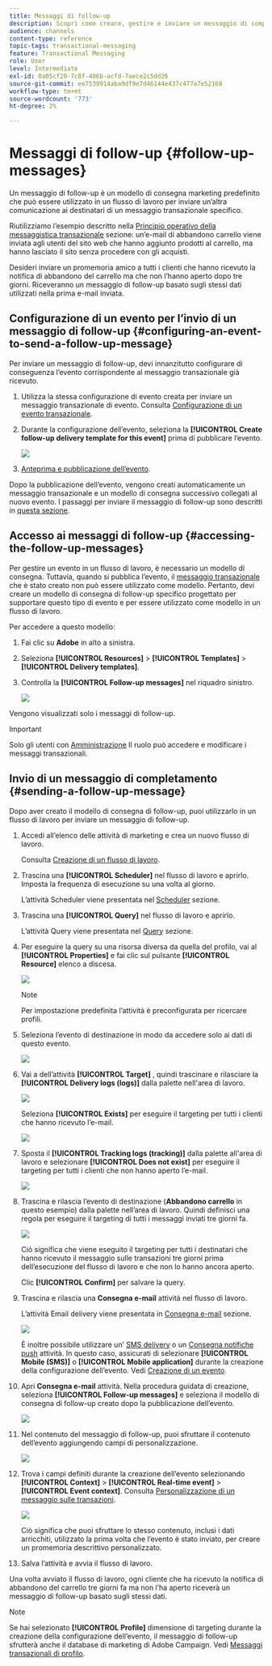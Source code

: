 ```yaml
---
title: Messaggi di follow-up
description: Scopri come creare, gestire e inviare un messaggio di completamento.
audience: channels
content-type: reference
topic-tags: transactional-messaging
feature: Transactional Messaging
role: User
level: Intermediate
exl-id: 0a05cf20-7c8f-406b-acfd-7aece2c5dd26
source-git-commit: ee7539914aba9df9e7d46144e437c477a7e52168
workflow-type: tm+mt
source-wordcount: '773'
ht-degree: 2%

---
```


# Messaggi di follow-up {#follow-up-messages}

Un messaggio di follow-up è un modello di consegna marketing predefinito che può essere utilizzato in un flusso di lavoro per inviare un’altra comunicazione ai destinatari di un messaggio transazionale specifico.

Riutilizziamo l’esempio descritto nella [Principio operativo della messaggistica transazionale](../../channels/using/getting-started-with-transactional-msg.md#transactional-messaging-operating-principle) sezione: un’e-mail di abbandono carrello viene inviata agli utenti del sito web che hanno aggiunto prodotti al carrello, ma hanno lasciato il sito senza procedere con gli acquisti.

Desideri inviare un promemoria amico a tutti i clienti che hanno ricevuto la notifica di abbandono del carrello ma che non l’hanno aperto dopo tre giorni. Riceveranno un messaggio di follow-up basato sugli stessi dati utilizzati nella prima e-mail inviata.

## Configurazione di un evento per l’invio di un messaggio di follow-up {#configuring-an-event-to-send-a-follow-up-message}

Per inviare un messaggio di follow-up, devi innanzitutto configurare di conseguenza l’evento corrispondente al messaggio transazionale già ricevuto.

1. Utilizza la stessa configurazione di evento creata per inviare un messaggio transazionale di evento. Consulta [Configurazione di un evento transazionale](../../channels/using/configuring-transactional-event.md).
1. Durante la configurazione dell’evento, seleziona la **[!UICONTROL Create follow-up delivery template for this event]** prima di pubblicare l’evento.

   ![](assets/message-center_follow-up-checkbox.png)

1. [Anteprima e pubblicazione dell’evento](../../channels/using/publishing-transactional-event.md#previewing-and-publishing-the-event).

Dopo la pubblicazione dell’evento, vengono creati automaticamente un messaggio transazionale e un modello di consegna successivo collegati al nuovo evento. I passaggi per inviare il messaggio di follow-up sono descritti in [questa sezione](#sending-a-follow-up-message).

## Accesso ai messaggi di follow-up {#accessing-the-follow-up-messages}

Per gestire un evento in un flusso di lavoro, è necessario un modello di consegna. Tuttavia, quando si pubblica l’evento, il [messaggio transazionale](../../channels/using/editing-transactional-message.md) che è stato creato non può essere utilizzato come modello. Pertanto, devi creare un modello di consegna di follow-up specifico progettato per supportare questo tipo di evento e per essere utilizzato come modello in un flusso di lavoro.

Per accedere a questo modello:

1. Fai clic su **Adobe** in alto a sinistra.
1. Seleziona **[!UICONTROL Resources]** > **[!UICONTROL Templates]** > **[!UICONTROL Delivery templates]**.
1. Controlla la **[!UICONTROL Follow-up messages]** nel riquadro sinistro.

   ![](assets/message-center_follow-up-search.png)

Vengono visualizzati solo i messaggi di follow-up.

>[!IMPORTANT]
>
>Solo gli utenti con [Amministrazione](../../administration/using/users-management.md#functional-administrators) Il ruolo può accedere e modificare i messaggi transazionali.

## Invio di un messaggio di completamento {#sending-a-follow-up-message}

Dopo aver creato il modello di consegna di follow-up, puoi utilizzarlo in un flusso di lavoro per inviare un messaggio di follow-up.

<!--You need to set up a workflow targeting the event corresponding to the transactional message that was already received.-->

1. Accedi all’elenco delle attività di marketing e crea un nuovo flusso di lavoro.

   Consulta [Creazione di un flusso di lavoro](../../automating/using/building-a-workflow.md#creating-a-workflow).

1. Trascina una **[!UICONTROL Scheduler]** nel flusso di lavoro e aprirlo. Imposta la frequenza di esecuzione su una volta al giorno.

   L’attività Scheduler viene presentata nel [Scheduler](../../automating/using/scheduler.md) sezione.

1. Trascina una **[!UICONTROL Query]** nel flusso di lavoro e aprirlo.

   L’attività Query viene presentata nel [Query](../../automating/using/query.md) sezione.

1. Per eseguire la query su una risorsa diversa da quella del profilo, vai al **[!UICONTROL Properties]** e fai clic sul pulsante **[!UICONTROL Resource]** elenco a discesa.

   ![](assets/message-center_follow-up-query-properties.png)

   >[!NOTE]
   >
   >Per impostazione predefinita l’attività è preconfigurata per ricercare profili.

1. Seleziona l’evento di destinazione in modo da accedere solo ai dati di questo evento.

   ![](assets/message-center_follow-up-query-resource.png)

1. Vai a dell’attività **[!UICONTROL Target]** , quindi trascinare e rilasciare la **[!UICONTROL Delivery logs (logs)]** dalla palette nell&#39;area di lavoro.

   ![](assets/message-center_follow-up-delivery-logs.png)

   Seleziona **[!UICONTROL Exists]** per eseguire il targeting per tutti i clienti che hanno ricevuto l’e-mail.

   ![](assets/message-center_follow-up-delivery-logs-exists.png)

1. Sposta il **[!UICONTROL Tracking logs (tracking)]** dalla palette all&#39;area di lavoro e selezionare **[!UICONTROL Does not exist]** per eseguire il targeting per tutti i clienti che non hanno aperto l’e-mail.

   ![](assets/message-center_follow-up-delivery-and-tracking-logs.png)

1. Trascina e rilascia l’evento di destinazione (**Abbandono carrello** in questo esempio) dalla palette nell’area di lavoro. Quindi definisci una regola per eseguire il targeting di tutti i messaggi inviati tre giorni fa.

   ![](assets/message-center_follow-up-created.png)

   Ciò significa che viene eseguito il targeting per tutti i destinatari che hanno ricevuto il messaggio sulle transazioni tre giorni prima dell’esecuzione del flusso di lavoro e che non lo hanno ancora aperto.

   Clic **[!UICONTROL Confirm]** per salvare la query.

1. Trascina e rilascia una **Consegna e-mail** attività nel flusso di lavoro.

   L’attività Email delivery viene presentata in [Consegna e-mail](../../automating/using/email-delivery.md) sezione.

   ![](assets/message-center_follow-up-workflow.png)

   È inoltre possibile utilizzare un’ [SMS delivery](../../automating/using/sms-delivery.md) o un [Consegna notifiche push](../../automating/using/push-notification-delivery.md) attività. In questo caso, assicurati di selezionare **[!UICONTROL Mobile (SMS)]** o **[!UICONTROL Mobile application]** durante la creazione della configurazione dell’evento. Vedi [Creazione di un evento](../../channels/using/configuring-transactional-event.md#creating-an-event).

1. Apri **Consegna e-mail** attività. Nella procedura guidata di creazione, seleziona **[!UICONTROL Follow-up messages]** e seleziona il modello di consegna di follow-up creato dopo la pubblicazione dell’evento.

   ![](assets/message-center_follow-up-template.png)

1. Nel contenuto del messaggio di follow-up, puoi sfruttare il contenuto dell’evento aggiungendo campi di personalizzazione.

   ![](assets/message-center_follow-up-content.png)

1. Trova i campi definiti durante la creazione dell’evento selezionando **[!UICONTROL Context]** > **[!UICONTROL Real-time event]** > **[!UICONTROL Event context]**. Consulta [Personalizzazione di un messaggio sulle transazioni](../../channels/using/editing-transactional-message.md#personalizing-a-transactional-message).

   ![](assets/message-center_follow-up-personalization.png)

   Ciò significa che puoi sfruttare lo stesso contenuto, inclusi i dati arricchiti, utilizzato la prima volta che l’evento è stato inviato, per creare un promemoria descrittivo personalizzato.

1. Salva l’attività e avvia il flusso di lavoro.

Una volta avviato il flusso di lavoro, ogni cliente che ha ricevuto la notifica di abbandono del carrello tre giorni fa ma non l’ha aperto riceverà un messaggio di follow-up basato sugli stessi dati.

>[!NOTE]
>
>Se hai selezionato **[!UICONTROL Profile]** dimensione di targeting durante la creazione della configurazione dell’evento, il messaggio di follow-up sfrutterà anche il database di marketing di Adobe Campaign. Vedi [Messaggi transazionali di profilo](../../channels/using/editing-transactional-message.md#profile-transactional-message-specificities).
